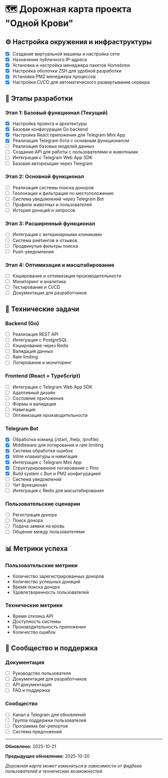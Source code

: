 # 🗺️ Дорожная карта проекта "Одной Крови"

## ⚙️ Настройка окружения и инфраструктуры
- [x] Создание виртуальной машины и настройка сети
- [x] Назначение публичного IP-адреса
- [x] Установка и настройка менеджера пакетов Homebrew
- [x] Настройка оболочки ZSH для удобной разработки
- [x] Установка PM2 менеджера процессов
- [x] Настройка CI/CD для автоматического развертывания сервера

## 📅 Этапы разработки

### Этап 1: Базовый функционал (Текущий)
- [x] Настройка проекта и архитектуры
- [x] Базовая конфигурация Go backend
- [x] Настройка React приложения для Telegram Mini App
- [x] Реализация Telegram бота с основным функционалом
- [ ] Реализация базовых моделей данных
- [ ] Создание API для работы с пользователями и животными
- [ ] Интеграция с Telegram Web App SDK
- [ ] Базовая авторизация через Telegram

### Этап 2: Основной функционал
- [ ] Реализация системы поиска доноров
- [ ] Геолокация и фильтрация по местоположению
- [ ] Система уведомлений через Telegram Bot
- [ ] Профили животных и пользователей
- [ ] История донаций и запросов

### Этап 3: Расширенный функционал
- [ ] Интеграция с ветеринарными клиниками
- [ ] Система рейтингов и отзывов
- [ ] Продвинутые фильтры поиска
- [ ] Push-уведомления

### Этап 4: Оптимизация и масштабирование
- [ ] Кэширование и оптимизация производительности
- [ ] Мониторинг и аналитика
- [ ] Тестирование и CI/CD
- [ ] Документация для разработчиков

## 🔧 Технические задачи

### Backend (Go)
- [ ] Реализация REST API
- [ ] Интеграция с PostgreSQL
- [ ] Кэширование через Redis
- [ ] Валидация данных
- [ ] Rate limiting
- [ ] Логирование и мониторинг

### Frontend (React + TypeScript)
- [ ] Интеграция с Telegram Web App SDK
- [ ] Адаптивный дизайн
- [ ] Состояние приложения
- [ ] Формы и валидация
- [ ] Навигация
- [ ] Оптимизация производительности

### Telegram Bot
- [x] Обработка команд (/start, /help, /profile)
- [x] Middleware для логирования и rate limiting
- [x] Система обработки ошибок
- [x] Inline клавиатуры и навигация
- [x] Интеграция с Telegram Mini App
- [x] Структурированное логирование с Pino
- [x] Build system с Bun и PM2 конфигурацией
- [ ] Система уведомлений
- [ ] Чат функционал
- [ ] Интеграция с Redis для масштабирования

### Пользовательские сценарии
- [ ] Регистрация донора
- [ ] Поиск донора
- [ ] Подача заявки на кровь
- [ ] Общение между пользователями

## 📊 Метрики успеха

### Пользовательские метрики
- Количество зарегистрированных доноров
- Количество успешных донаций
- Время поиска донора
- Удовлетворенность пользователей

### Технические метрики
- Время отклика API
- Доступность системы
- Производительность приложения
- Количество ошибок

## 🤝 Сообщество и поддержка

### Документация
- [ ] Руководство пользователя
- [ ] Документация для разработчиков
- [ ] API документация
- [ ] FAQ и поддержка

### Сообщество
- [ ] Канал в Telegram для обновлений
- [ ] Группа поддержки пользователей
- [ ] Программа баг-репортов
- [ ] Система предложений

---

**Обновлено:** 2025-10-21

**Предыдущее обновление:** 2025-10-20

*Дорожная карта может изменяться в зависимости от фидбека пользователей и технических возможностей.*